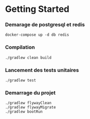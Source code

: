# Getting Started

### Demarage de postgresql et redis

```
docker-compose up -d db redis
```

### Compilation

```
./gradlew clean build
```

### Lancement des tests unitaires

```
./gradlew test
```

### Demarrage du projet

```
./gradlew flywayClean
./gradlew flywayMigrate
./gradlew bootRun
```
